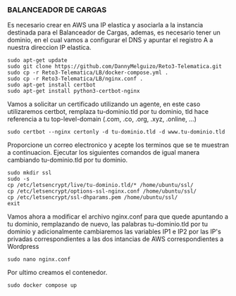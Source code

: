 ### **BALANCEADOR DE CARGAS**

Es necesario crear en AWS una IP elastica y asociarla a la instancia destinada para el Balanceador de Cargas, ademas, es necesario tener un dominio, en el cual vamos a configurar el DNS y apuntar el registro A a nuestra direccion IP elastica.


```ssh
sudo apt-get update
sudo git clone https://github.com/DannyMelguizo/Reto3-Telematica.git
sudo cp -r Reto3-Telematica/LB/docker-compose.yml .
sudo cp -r Reto3-Telematica/LB/nginx.conf .
sudo apt-get install certbot
sudo apt-get install python3-certbot-nginx
```

Vamos a solicitar un certificado utilizando un agente, en este caso utilizaremos certbot, remplaza tu-dominio.tld por tu dominio, tld hace referencia a tu top-level-domain (.com, .co, .org, .xyz, .online, ...)

```ssh
sudo certbot --nginx certonly -d tu-dominio.tld -d www.tu-dominio.tld
```

Proporcione un correo electronico y acepte los terminos que se te muestran a continuacion. Ejecutar los siguientes comandos de igual manera cambiando tu-dominio.tld por tu dominio.

```ssh
sudo mkdir ssl
sudo -s
cp /etc/letsencrypt/live/tu-dominio.tld/* /home/ubuntu/ssl/
cp /etc/letsencrypt/options-ssl-nginx.conf /home/ubuntu/ssl/
cp /etc/letsencrypt/ssl-dhparams.pem /home/ubuntu/ssl/
exit
```

Vamos ahora a modificar el archivo nginx.conf para que quede apuntando a tu dominio, remplazando de nuevo, las palabras tu-dominio.tld por tu dominio y adicionalmente cambiaremos las variables IP1 e IP2 por las IP's privadas correspondientes a las dos intancias de AWS correspondientes a Wordpress

```ssh
sudo nano nginx.conf
```

Por ultimo creamos el contenedor.

```ssh
sudo docker compose up
```